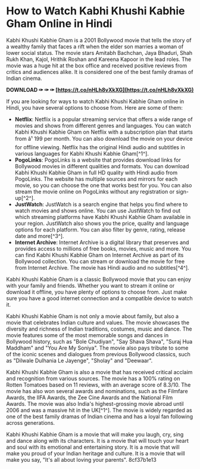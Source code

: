 
 
# How to Watch Kabhi Khushi Kabhie Gham Online in Hindi
 
Kabhi Khushi Kabhie Gham is a 2001 Bollywood movie that tells the story of a wealthy family that faces a rift when the elder son marries a woman of lower social status. The movie stars Amitabh Bachchan, Jaya Bhaduri, Shah Rukh Khan, Kajol, Hrithik Roshan and Kareena Kapoor in the lead roles. The movie was a huge hit at the box office and received positive reviews from critics and audiences alike. It is considered one of the best family dramas of Indian cinema.
 
**DOWNLOAD ✑ ✑ ✑ [https://t.co/nHLh8vXkXG](https://t.co/nHLh8vXkXG)**


 
If you are looking for ways to watch Kabhi Khushi Kabhie Gham online in Hindi, you have several options to choose from. Here are some of them:
 
- **Netflix**: Netflix is a popular streaming service that offers a wide range of movies and shows from different genres and languages. You can watch Kabhi Khushi Kabhie Gham on Netflix with a subscription plan that starts from â¹ 199 per month. You can also download the movie on your device for offline viewing. Netflix has the original Hindi audio and subtitles in various languages for Kabhi Khushi Kabhie Gham[^1^].
- **PogoLinks**: PogoLinks is a website that provides download links for Bollywood movies in different qualities and formats. You can download Kabhi Khushi Kabhie Gham in full HD quality with Hindi audio from PogoLinks. The website has multiple sources and mirrors for each movie, so you can choose the one that works best for you. You can also stream the movie online on PogoLinks without any registration or sign-up[^2^].
- **JustWatch**: JustWatch is a search engine that helps you find where to watch movies and shows online. You can use JustWatch to find out which streaming platforms have Kabhi Khushi Kabhie Gham available in your region. JustWatch also shows you the price, quality and language options for each platform. You can also filter by genre, rating, release date and more[^3^].
- **Internet Archive**: Internet Archive is a digital library that preserves and provides access to millions of free books, movies, music and more. You can find Kabhi Khushi Kabhie Gham on Internet Archive as part of its Bollywood collection. You can stream or download the movie for free from Internet Archive. The movie has Hindi audio and no subtitles[^4^].

Kabhi Khushi Kabhie Gham is a classic Bollywood movie that you can enjoy with your family and friends. Whether you want to stream it online or download it offline, you have plenty of options to choose from. Just make sure you have a good internet connection and a compatible device to watch it.
  
Kabhi Khushi Kabhie Gham is not only a movie about family, but also a movie that celebrates Indian culture and values. The movie showcases the diversity and richness of Indian traditions, costumes, music and dance. The movie features some of the most memorable songs and dances in Bollywood history, such as "Bole Chudiyan", "Say Shava Shava", "Suraj Hua Maddham" and "You Are My Soniya". The movie also pays tribute to some of the iconic scenes and dialogues from previous Bollywood classics, such as "Dilwale Dulhania Le Jayenge", "Sholay" and "Deewaar".
 
Kabhi Khushi Kabhie Gham is also a movie that has received critical acclaim and recognition from various sources. The movie has a 100% rating on Rotten Tomatoes based on 11 reviews, with an average score of 8.3/10. The movie has also won several awards and nominations, such as the Filmfare Awards, the IIFA Awards, the Zee Cine Awards and the National Film Awards. The movie was also India's highest-grossing movie abroad until 2006 and was a massive hit in the UK[^1^]. The movie is widely regarded as one of the best family dramas of Indian cinema and has a loyal fan following across generations.
 
Kabhi Khushi Kabhie Gham is a movie that will make you laugh, cry, sing and dance along with its characters. It is a movie that will touch your heart and soul with its emotional and entertaining story. It is a movie that will make you proud of your Indian heritage and culture. It is a movie that will make you say, "It's all about loving your parents".
 8cf37b1e13
 

